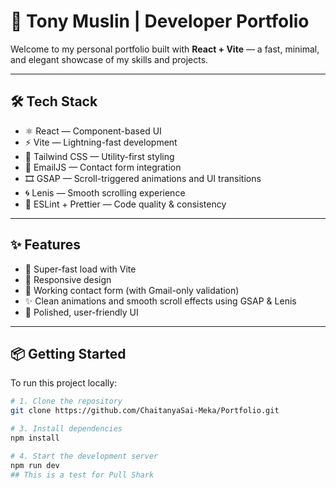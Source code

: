 # 🚀 Tony Muslin | Developer Portfolio

Welcome to my personal portfolio built with **React + Vite** — a fast, minimal, and elegant showcase of my skills and projects.

---

## 🛠 Tech Stack

- ⚛️ React — Component-based UI
- ⚡ Vite — Lightning-fast development
- 🎨 Tailwind CSS — Utility-first styling
- 💌 EmailJS — Contact form integration
- 🎞️ GSAP — Scroll-triggered animations and UI transitions
- 🌀 Lenis — Smooth scrolling experience
- 🧼 ESLint + Prettier — Code quality & consistency

---

## ✨ Features

- 🚀 Super-fast load with Vite
- 📱 Responsive design
- 💬 Working contact form (with Gmail-only validation)
- ✨ Clean animations and smooth scroll effects using GSAP & Lenis
- 🎯 Polished, user-friendly UI

---

## 📦 Getting Started

To run this project locally:

```bash
# 1. Clone the repository
git clone https://github.com/ChaitanyaSai-Meka/Portfolio.git

# 3. Install dependencies
npm install

# 4. Start the development server
npm run dev
## This is a test for Pull Shark
